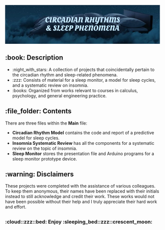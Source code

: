 <!DOCTYPE html>
<html>
<head>
  <meta charset="UTF-8">
</head>
<body>
  <img src="https://github.com/AK-147/Circadian-Sleep/blob/main/Sleep%20Banner.png?raw=true" alt="Banner"/>
  
  <h2>:book: Description</h2>
  <ul>
    <li>:night_with_stars: A collection of projects that coincidentally pertain to the circadian rhythm and sleep-related phenomena.</li>
    <li>:zzz: Consists of material for a sleep monitor, a model for sleep cycles, and a systematic review on insomnia.</li>
    <li>:books: Organized from works relevant to courses in calculus, psychology, and general engineering practice.</li>
  </ul>

  <h2>:file_folder: Contents</h2>
  <p>There are three files within the <strong>Main</strong> file:</p>
  <ul>
    <li><strong>Circadian Rhythm Model</strong> contains the code and report of a predictive model for sleep cycles.</li>
    <li><strong>Insomnia Systematic Review</strong> has all the components for a systematic review on the topic of insomnia.</li>
    <li><strong>Sleep Monitor</strong> stores the presentation file and Arduino programs for a sleep monitor prototype device.</li>
  </ul>

  <h2>:warning: Disclaimers</h2>
  <p>
    These projects were completed with the assistance of various colleagues. To keep them anonymous, their names have been replaced with their initials instead
    to still acknowledge and credit their work. These works would not have been possible without their help and I truly appreciate their hard work and effort.
  </p>
  <h2></h2>
  <h3>:cloud::zzz::bed: Enjoy :sleeping_bed::zzz::crescent_moon:</h3>
</body>
</html>
